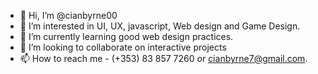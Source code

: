 - 👋 Hi, I’m @cianbyrne00
- 👀 I’m interested in UI, UX, javascript, Web design and Game Design.
- 🌱 I’m currently learning good web design practices.
- 💞️ I’m looking to collaborate on interactive projects
- 📫 How to reach me - (+353) 83 857 7260 or cianbyrne7@gmail.com.

